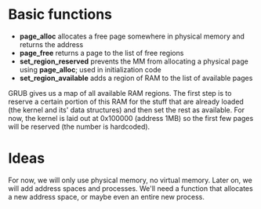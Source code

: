 # Basic functions #

  * **page\_alloc** allocates a free page somewhere in physical memory and returns the address
  * **page\_free** returns a page to the list of free regions
  * **set\_region\_reserved** prevents the MM from allocating a physical page using **page\_alloc**; used in initialization code
  * **set\_region\_available** adds a region of RAM to the list of available pages

GRUB gives us a map of all available RAM regions. The first step is to reserve a certain portion of this RAM for the stuff that are already loaded (the kernel and its' data structures) and then set the rest as available. For now, the kernel is laid out at 0x100000 (address 1MB) so the first few pages will be reserved (the number is hardcoded).

# Ideas #

For now, we will only use physical memory, no virtual memory. Later on, we will add address spaces and processes. We'll need a function that allocates a new address space, or maybe even an entire new process.
